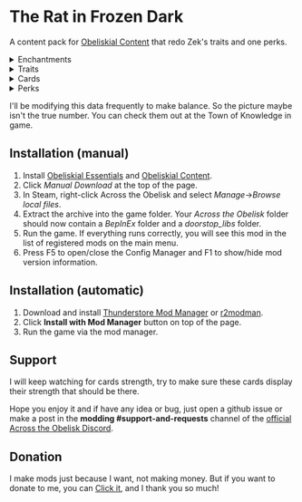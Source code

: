 # The Rat in Frozen Dark

A content pack for [Obeliskial Content](https://across-the-obelisk.thunderstore.io/package/meds/Obeliskial_Content/) that redo Zek's traits and one perks.

<details>
<summary>Enchantments</summary>

### Enchantments

![Cursemancy](https://github.com/4AleRoL4/ATO-The_Rat_in_Frozen_Dark/blob/main/Picture/cursemancy.png?raw=true)

![Death's Embrace](https://github.com/4AleRoL4/ATO-The_Rat_in_Frozen_Dark/blob/main/Picture/deaths_embrace.png?raw=true)
</details>

<details>
<summary>Traits</summary>

### Level 3

Dark Feast: Dark +2. Dark on enemies reduces shadow resistance 1.5% per charge. At the start of your turn, reduce the cost of the cards in your hand by 1 (2) until they are discarded if you have 5 (20) Dark stack.

Frozen Dark: Dark +1. You have corrupted Cold cards (Find them at Magic forge). Chill on enemies max charge is 100. When you play a \"Shadow Spell\" card, apply 2 Scourge and 3 Chill to all monster. When you play a \"Cold Spell\" card, refund 1 Energy and apply 1 Dark to all monster. (4 times/turn)

### Level 5

Curse Power: Heal yourself for 15% of the damage done. Dark on this hero explodes at 44 charges, cannot be dispelled unless specified, don't reduce Shadow resistance and increases All damage done 10% per charge.

PS: Can't transfer dark too.

Darkest Abyss: Dark +2. Dark on enemies increases the damage of the dark explosion by 5% per charge. Increase the 30% final damage of dark explosion.
</details>

<details>
<summary>Cards</summary>

### Cards

![Shatter](https://github.com/4AleRoL4/ATO-The_Rat_in_Frozen_Dark/blob/main/Picture/shatter.png?raw=true)

And 6 more cards.

Cards List: **Blizzard**, **Frost Nova**, **Frostbolt**, **Rain**, **Winter is Coming**, **Winter Orb**.

PS: Many cards need the trait of **Frozen Dark** then you can craft them in town.
</details>

<details>
<summary>Perks</summary>

### Perks

The fourth Chill perk: Chill on enemies increases Dark explosion 0.1 more damage per 20 charges.

And the third Dark's description.
</details>

I'll be modifying this data frequently to make balance. So the picture maybe isn't the true number. You can check them out at the Town of Knowledge in game.

## Installation (manual)

1. Install [Obeliskial Essentials](https://across-the-obelisk.thunderstore.io/package/meds/Obeliskial_Essentials/) and [Obeliskial Content](https://across-the-obelisk.thunderstore.io/package/meds/Obeliskial_Content/).
2. Click _Manual Download_ at the top of the page.
3. In Steam, right-click Across the Obelisk and select _Manage_->_Browse local files_.
4. Extract the archive into the game folder. Your _Across the Obelisk_ folder should now contain a _BepInEx_ folder and a _doorstop\_libs_ folder.
5. Run the game. If everything runs correctly, you will see this mod in the list of registered mods on the main menu.
6. Press F5 to open/close the Config Manager and F1 to show/hide mod version information.

## Installation (automatic)

1. Download and install [Thunderstore Mod Manager](https://www.overwolf.com/app/Thunderstore-Thunderstore_Mod_Manager) or [r2modman](https://across-the-obelisk.thunderstore.io/package/ebkr/r2modman/).
2. Click **Install with Mod Manager** button on top of the page.
3. Run the game via the mod manager.

## Support

I will keep watching for cards strength, try to make sure these cards display their strength that should be there.

Hope you enjoy it and if have any idea or bug, just open a github issue or make a post in the **modding #support-and-requests** channel of the [official Across the Obelisk Discord](https://discord.gg/across-the-obelisk-679706811108163701).

## Donation

I make mods just because I want, not making money. But if you want to donate to me, you can [Click it](https://ko-fi.com/shazixnar), and I thank you so much!